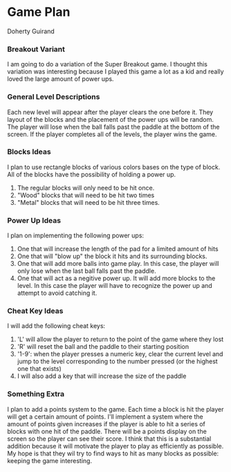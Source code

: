 # Game Plan
Doherty Guirand


### Breakout Variant
I am going to do a variation of the Super Breakout game. I thought this variation was interesting because I played this game a lot as a kid and really loved the large amount of power ups.
### General Level Descriptions
Each new level will appear after the player clears the one before it. They layout of the blocks and the placement of the power ups will be random. 
The player will lose when the ball falls past the paddle at the bottom of the screen. If the player completes all of the levels, the player wins the game. 
### Blocks Ideas
I plan to use rectangle blocks of various colors bases on the type of block. All of the blocks have the possibility of holding a power up. 
1) The regular blocks will only need to be hit once. 
2) "Wood" blocks that will need to be hit two times
3) "Metal" blocks that will need to be hit three times.                                                                                                                                                                        
### Power Up Ideas
I plan on implementing the following power ups: 
1) One that will increase the length of the pad for a limited amount of hits
2) One that will "blow up" the block it hits and its surrounding blocks. 
3) One that will add more balls into game play. In this case, the player will only lose when the last ball falls past the paddle. 
4) One that will act as a negitive power up. It will add more blocks to the level. In this case the player will have to recognize the power up and attempt to avoid catching it. 
### Cheat Key Ideas
I will add the following cheat keys:
1) 'L' will allow the player to return to the point of the game where they lost
2) 'R' will reset the ball and the paddle to their starting position
3) '1-9': when the player presses a numeric key, clear the current level and jump to the level corresponding to the number pressed (or the highest one that exists)
4) I will also add a key that will increase the size of the paddle
 
### Something Extra
I plan to add a points system to the game. Each time a block is hit the player will get a certain amount of points. I'll implement a system where the amount of points given increases if the player is able to hit a series of blocks with one hit of the paddle. There will be a points display on the screen so the player can see their score. 
I think that this is a substantial addition because it will motivate the player to play as efficiently as possible. My hope is that they wil try to find ways to hit as many blocks as possible: keeping the game interesting. 